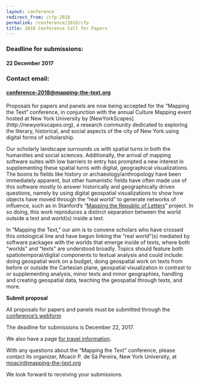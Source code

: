 ```yaml
---
layout: conference
redirect_from: /cfp-2018
permalink: /conference/2018/cfp
title: 2018 Conference Call for Papers
---
```


### Deadline for submissions: 
#### 22 December 2017

### Contact email: 
#### conference-2018@mapping-the-text.org

<p class="lead">Proposals for papers and panels are now being accepted for the
“Mapping the Text” conference, in conjunction with the annual Culture Mapping
event hosted at New York University by
[NewYorkScapes](http://newyorkscapes.org), a research community dedicated to
exploring the literary, historical, and social aspects of the city of New York
using digital forms of scholarship.</p>

Our scholarly landscape surrounds us with spatial turns in both the humanities
and social sciences. Additionally, the arrival of mapping software suites with
low barriers to entry has prompted a new interest in supplementing these
spatial turns with digital, geographical visualizations. The boons to fields
like history or archaeology/anthropology have been immediately apparent, but
other humanistic fields have often made use of this software mostly to answer
historically and geographically driven questions, namely by using digital
geospatial visualizations to show how objects have moved through the “real
world” to generate networks of influence, such as in Stanford’s “[Mapping the
Republic of Letters](http://republicofletters.stanford.edu/)” project. In so
doing, this work reproduces a distinct separation between the world outside a
text and world(s) inside a text.

In “Mapping the Text,” our aim is to convene scholars who have crossed this
ontological line and have begun linking the “real world”(s) mediated by
software packages with the worlds that emerge inside of texts, where both
“worlds” and “texts” are understood broadly. Topics should feature both
spatiotemporal/digital components to textual analysis and could include: doing
geospatial work on a budget, doing geospatial work on texts from before or
outside the Cartesian plane, geospatial visualization in contrast to or
supplementing analysis, minor texts and minor geographies, handling and
creating geospatial data, teaching the geospatial through texts, and more.

**Submit proposal**

All proposals for papers and panels must be submitted through the [conference’s
webform](/conference/2018/submit)

The deadline for submissions is December 22, 2017.

We also have a page [for travel information](/conference/2018/travel).

With any questions about the “Mapping the Text” conference, please contact its
organizer, Moacir P. de Sá Pereira, New York University, at
moacir@mapping-the-text.org

We look forward to receiving your submissions.
